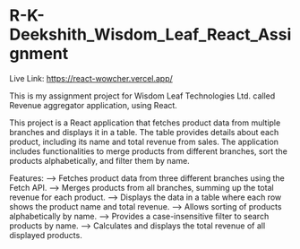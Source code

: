 # R-K-Deekshith_Wisdom_Leaf_React_Assignment
Live Link: https://react-wowcher.vercel.app/

This is my assignment project for Wisdom Leaf Technologies Ltd. called Revenue aggregator application, using React.

This project is a React application that fetches product data from multiple branches and displays it in a table. 
The table provides details about each product, including its name and total revenue from sales. 
The application includes functionalities to merge products from different branches, sort the products alphabetically, and filter them by name.

Features:
--> Fetches product data from three different branches using the Fetch API. 
--> Merges products from all branches, summing up the total revenue for each product.
--> Displays the data in a table where each row shows the product name and total revenue. 
--> Allows sorting of products alphabetically by name.
--> Provides a case-insensitive filter to search products by name.
--> Calculates and displays the total revenue of all displayed products.
